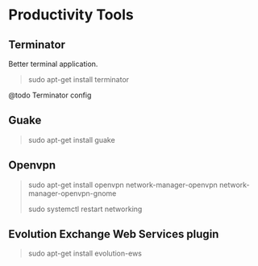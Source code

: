 # Productivity Tools

## Terminator
Better terminal application.
> sudo apt-get install terminator

@todo Terminator config

## Guake
> sudo apt-get install guake

## Openvpn
> sudo apt-get install openvpn network-manager-openvpn network-manager-openvpn-gnome
>
> sudo systemctl restart networking

## Evolution Exchange Web Services plugin
> sudo apt-get install evolution-ews
